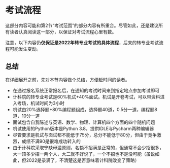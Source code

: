 # 考试流程

这部分内容可能和第2节“考试范围”的部分内容有所重合。尽管如此，还是建议所有读者认真阅读这一部分，以保证对考试流程心里有数。

注意，以下内容仍**仅保证是2022年转专业考试的具体流程**，后来的转专业考试流程可能发生变动。

## 总结

在详细展开之前，先对本节内容做个总结，方便赶时间的读者。

- 在通过报名系统正常报名后，在通知的考试时间来到指定地点参加考试即可
- 计科院的转专业考试是60%机试+40%面试。机试是开卷考试，可以带资料进入考场，机试时间为3小时
- 机试由20%选择题+80%编程题组成，选择题40道，0.5分一道，编程题8道，10分一道
- 面试包含自我陈述与英语、数学、物理、计算机四个方面的四个随机问题
- 机试使用的Python版本是Python 3.8，提供IDLE与Pycharm两种编辑器
- 尽管要求是机试与面试都不能低于75分，总分不能低于80分，但由于竞争激烈，成绩不满90是很难成功转入的
- 由于计科院采取宁缺毋滥原则，名额不招满是正常的，但通常不会少招很多，大一顶多少招一两个人，大二就不好说了，一个不招也不是没可能（虽说如此，但2022是录满了，不清楚这是否意味着计科院改变了策略）


